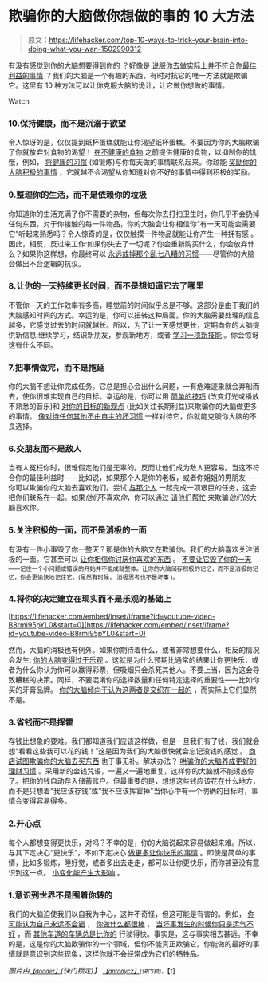 # 欺骗你的大脑做你想做的事的 10 大方法

> 原文：<https://lifehacker.com/top-10-ways-to-trick-your-brain-into-doing-what-you-wan-1502990312>

有没有感觉到你的大脑想要得到你的 ？好像是 [说服你去做实际上并不符合你最佳利益的事情](http://lifehacker.com/seven-tricks-your-mind-plays-on-you-and-how-to-fight-b-5931962) ？我们的大脑是一个有趣的东西，有时对抗它的唯一方法就是欺骗它。这里有 10 种方法可以让你克服大脑的诡计，让它做你想做的事情。

Watch

### 10.保持健康，而不是沉溺于欲望

令人惊讶的是，仅仅提到纸杯蛋糕就能让你渴望纸杯蛋糕。不要因为你的大脑欺骗了你就放弃对食物的渴望！ [在不健康的食物](https://lifehacker.com/trick-yourself-into-eating-better-by-serving-the-health-585860252) 之前提供健康的食物，以抑制你的饥饿，例如， [将健康的习惯](http://lifehacker.com/how-to-trick-your-brain-to-create-a-new-healthy-habit-868231704) (如锻炼)与你每天做的事情联系起来。你越能 [奖励你的大脑积极的事情](http://lifehacker.com/hack-your-brain-to-use-cravings-to-your-advantage-5887614) ，它就越不会渴望从你知道对你不好的事情中得到积极的奖励。

### 9.整理你的生活，而不是依赖你的垃圾

你知道你的生活充满了你不需要的杂物，但每次你去打扫卫生时，你几乎不会扔掉任何东西。对于你接触的每一件物品，你的大脑会让你相信你“有一天可能会需要它”听起来熟悉吗？令人惊奇的是，仅仅触摸一件物品就能让你产生一种拥有感 。因此，相反，反过来工作:如果你失去了一切呢？你会重新购买什么，你会放弃什么？如果你这样想，你最终可以 [永远戒掉那个乱七八糟的习惯](http://lifehacker.com/how-to-kick-your-clutter-habit-and-live-in-a-clean-hous-5957609)——尽管你的大脑会做出不合逻辑的抗议。

### 8.让你的一天持续更长时间，而不是想知道它去了哪里

不管你一天的工作效率有多高，睡觉前的时间似乎总是不够。这部分是由于我们的大脑感知时间的方式。幸运的是，你可以扭转这种局面。你的大脑需要处理的信息越多，它感觉过去的时间就越长。所以，为了让一天感觉更长，定期向你的大脑提供新信息:继续学习，结识新朋友，参观新地方，或者 [学习一项新技能](https://lifehacker.com/top-10-highly-desired-skills-you-can-teach-yourself-5905835) 。你会惊讶这有什么不同。

### 7.把事情做完，而不是拖延

你的大脑不想让你完成任务。它总是担心会出什么问题，一有危难迹象就会弃船而去，使你很难实现自己的目标。幸运的是，你可以用 [简单的技巧](https://lifehacker.com/six-lazy-ways-to-trick-your-brain-into-being-productive-5987548) (改变灯光或播放不熟悉的音乐)和 [对你的目标的新观点](http://lifehacker.com/how-our-brains-stop-us-from-achieving-our-goals-and-ho-5928698) (比如关注长期利益)来欺骗你的大脑做更多的事情。 [像对待任何其他不由自主的坏习惯](http://lifehacker.com/beat-procrastination-more-easily-by-treating-it-like-an-5814213) 一样对待它，你就能克服你大脑的不良选择。

### 6.交朋友而不是敌人

当有人冤枉你时，很难假定他们是无辜的。反而让他们成为敌人更容易。当这不符合你的最佳利益时——比如说，如果那个人是你的老板，或者你姐姐的男朋友——你可以欺骗你的大脑去喜欢他们。尝试 [与那个人](https://lifehacker.com/why-overcoming-challenges-with-others-can-trick-your-br-5820918) 一起完成一项艰巨的任务，这会把你们联系在一起。如果*他们*不喜欢*你*，你可以通过 [请他们帮忙](http://lifehacker.com/turn-haters-into-friends-by-asking-them-for-a-favor-5847051) 来欺骗*他们的*大脑喜欢你。

### 5.关注积极的一面，而不是消极的一面

有没有一件小事毁了你一整天？那是你的大脑又在欺骗你。我们的大脑喜欢关注消极的一面。它甚至可以 [让你相信你讨厌你喜欢的东西](https://lifehacker.com/your-brain-can-fool-you-into-hating-something-you-actua-5948851) 。 [不要让它毁了你的一天](http://lifehacker.com/how-to-beat-a-bad-day-before-it-starts-5754196)<sub>——记住一个小问题或错误的开始并不能成就整体。让你的大脑储存积极的记忆，而不是消极的记忆，你会更愉快地记住它。(虽然有时候， [消极思考也不是坏事](http://lifehacker.com/the-positive-power-of-negative-thinking-1459381519) )。</sub>

### 4.将你的决定建立在现实而不是乐观的基础上

 [https://lifehacker.com/embed/inset/iframe?id=youtube-video-B8rmi95pYL0&start=0](https://lifehacker.com/embed/inset/iframe?id=youtube-video-B8rmi95pYL0&start=0) 

然而，大脑的消极也有例外。如果你期待着什么，或者非常想要什么，相反的情况会发生: [你的大脑变得过于乐观](https://lifehacker.com/your-optimism-bias-one-of-the-best-and-worst-tricks-yo-5911556) 。这就是为什么预期比通常的结果让你更快乐，或者为什么你认为你可以赢得彩票，但吸烟只会杀死其他人。不要上当，因为这会导致糟糕的决策。同样，不要混淆你的选择数量和任何特定选择的重要性——比如你买的牙膏品牌。 [你的大脑倾向于认为这两者是交织在一起的](http://lifehacker.com/how-difficult-decisions-trick-your-brain-into-thinking-5775367) ，而实际上它们显然不是。

### 3.省钱而不是挥霍

存钱比想象的要难。我们都知道我们应该这样做，但是一旦我们有了钱，我们就会想“看看这些我可以花的钱！”这是因为我们的大脑很快就会忘记没钱的感觉 。 [商店试图欺骗你的大脑去买东西](http://lifehacker.com/how-your-brain-corrupts-your-shopping-choices-5968125) 也于事无补。解决办法？ [哄骗你的大脑养成更好的理财习惯](http://lifehacker.com/how-to-trick-your-brain-into-banishing-bad-money-habits-952152494) 。采用新的金钱咒语，一遍又一遍地重复，这样你的大脑就不能诱惑你了。把你的钱自动存入储蓄账户。但最重要的是，想想这些钱应该花在什么地方，而不是只想着“我应该存钱”或“我不应该挥霍掉”当你心中有一个明确的目标时，事情会变得容易得多。

### 2.开心点

每个人都想变得更快乐，对吗？不幸的是，你的大脑说起来容易做起来难。所以，与其下定决心“更快乐”，不如下定决心 [做更多让你快乐的事情](https://lifehacker.com/ten-things-you-can-do-to-be-happier-backed-by-science-1065356587) 。即使是简单的事情，比如多锻炼，睡好觉，或者多出去走走，都可以让你更快乐，而你甚至没有意识到这一点。 [小变化能产生大影响](http://lifehacker.com/want-to-be-happier-stop-doing-these-10-things-right-no-5991218) 。

### 1.意识到世界不是围着你转的

我们的大脑迫使我们以自我为中心，这并不奇怪，但这可能是有害的。例如， [你可能认为自己永远不会错](https://lifehacker.com/why-you-think-youre-never-wrong-and-what-to-do-about-i-5822265) ， [你做什么都很棒](http://lifehacker.com/why-you-think-you-re-great-at-everything-even-when-you-1492423875) ， [当坏事发生的时候你只是运气不好](http://lifehacker.com/why-you-think-youre-unlucky-when-others-think-youre-car-5928526) ，而 [其他车道的车辆总是比你的](http://lifehacker.com/why-you-think-the-other-line-always-moves-faster-than-y-1215616347) 行驶得快。事实是，这与事实相去甚远。不幸的是，这是你的大脑欺骗你的一个领域，但你不能真正欺骗它。你能做的最好的事情就是意识到这些现象，这样你就不会经常成为它们的牺牲品。

*图片由*[<small>*【dooder】*</small>](http://www.shutterstock.com/pic.mhtml?id=158998235&src=id)*(快门锁定)】* [<small>*【antonycz】*</small>](http://www.shutterstock.com/pic-112566605/stock-vector-woman-and-man-in-rain.html)<small>*(快门锁)，*</small>【t]